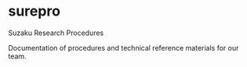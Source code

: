 # surepro
Suzaku Research Procedures

Documentation of procedures and technical reference materials for our team.
